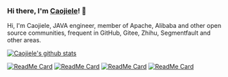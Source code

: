 ### Hi there, I'm [Caojiele](https://caojiele.com/)! 👋

Hi, I'm Caojiele, JAVA engineer, member of Apache, Alibaba and other open source communities, frequent in GitHub, Gitee, Zhihu, Segmentfault and other areas.

[![Caojiele's github stats](https://github-readme-stats.vercel.app/api?username=caojiele)](https://caojiele.com/)

[![ReadMe Card](https://github-readme-stats.vercel.app/api/pin/?username=alibaba&repo=spring-cloud-alibaba)](https://github.com/alibaba/spring-cloud-alibaba)
[![ReadMe Card](https://github-readme-stats.vercel.app/api/pin/?username=alibaba&repo=nacos)](https://github.com/alibaba/nacos)
[![ReadMe Card](https://github-readme-stats.vercel.app/api/pin/?username=kubesphere&repo=kubesphere)](https://github.com/kubesphere/kubesphere)
[![ReadMe Card](https://github-readme-stats.vercel.app/api/pin/?username=apache&repo=dubbo)](https://github.com/apache/dubbo)
